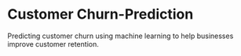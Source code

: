 # Customer Churn-Prediction
Predicting customer churn using machine learning to help businesses improve customer retention.
